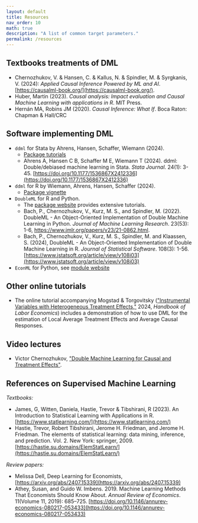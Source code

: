 ```yaml
---
layout: default
title: Resources
nav_order: 10
math: true
description: "A list of common target parameters."
permalink: /resources
---
```


## Textbooks treatments of DML

- Chernozhukov, V. & Hansen, C. & Kallus, N. & Spindler, M. & Syrgkanis, V. (2024): *Applied Causal Inference Powered by ML and AI*. [https://causalml-book.org/](https://causalml-book.org/).
- Huber, Martin (2023). *Causal analysis: Impact evaluation and Causal Machine Learning with applications in R*. MIT Press.
- Hernán MA, Robins JM (2020). *Causal Inference: What If*. Boca Raton: Chapman & Hall/CRC

## Software implementing DML

- `ddml` for Stata by Ahrens, Hansen, Schaffer, Wiemann (2024). 
    - [Package tutorials](https://statalasso.github.io/)
    - Ahrens A, Hansen C B, Schaffer M E, Wiemann T (2024). ddml: Double/debiased machine learning in Stata. *Stata Journal*. 24(1): 3-45. [https://doi.org/10.1177/1536867X2412336](https://doi.org/10.1177/1536867X2412336)
- `ddml` for R by Wiemann, Ahrens, Hansen, Schaffer (2024).
    - [Package vignette](https://thomaswiemann.com/ddml/)
- `DoubleML` for R and Python. 
    - The [package website](https://docs.doubleml.org/) provides extensive tutorials. 
    - Bach, P., Chernozhukov, V., Kurz, M. S., and Spindler, M. (2022). DoubleML - An Object-Oriented Implementation of Double Machine Learning in Python. *Journal of Machine Learning Research*. 23(53): 1-6, https://www.jmlr.org/papers/v23/21-0862.html.
    - Bach, P., Chernozhukov, V., Kurz, M. S., Spindler, M. and Klaassen, S. (2024), DoubleML - An Object-Oriented Implementation of Double Machine Learning in R. *Journal of Statistical Software*. 108(3): 1-56. [https://www.jstatsoft.org/article/view/v108i03](https://www.jstatsoft.org/article/view/v108i03)
- `EconML` for Python, see [module website](https://econml.azurewebsites.net/) 

## Other online tutorials

- The online tutorial accompanying Mogstad & Torgovitsky (["Instrumental Variables with Heterogeneous Treatment Effects,"](https://a-torgovitsky.github.io/ivhandbook.pdf) 2024, *Handbook of Labor Economics*) includes a demonstration of how to use DML for the estimation of Local Average Treatment Effects and Average Causal Responses.

## Video lectures 

- Victor Chernozhukov, ["Double Machine Learning for Causal and Treatment Effects"](https://www.youtube.com/watch?v=eHOjmyoPCFU).

## References on Supervised Machine Learning

*Textbooks:*
- James, G, Witten, Daniela, Hastie, Trevor & Tibshirani, R (2023). An Introduction to Statistical Learning with Applications in R. [https://www.statlearning.com/](https://www.statlearning.com/) 
- Hastie, Trevor, Robert Tibshirani, Jerome H. Friedman, and Jerome H. Friedman. The elements of statistical learning: data mining, inference, and prediction. Vol. 2. New York: springer, 2009. [https://hastie.su.domains/ElemStatLearn/](https://hastie.su.domains/ElemStatLearn/)

*Review papers:*
- Melissa Dell, Deep Learning for Economists, [https://arxiv.org/abs/2407.15339](https://arxiv.org/abs/2407.15339)
- Athey, Susan, and Guido W. Imbens. 2019. Machine Learning Methods That Economists Should Know About. *Annual Review of Economics*. 11(Volume 11, 2019): 685–725. [https://doi.org/10.1146/annurev-economics-080217-053433](https://doi.org/10.1146/annurev-economics-080217-053433)